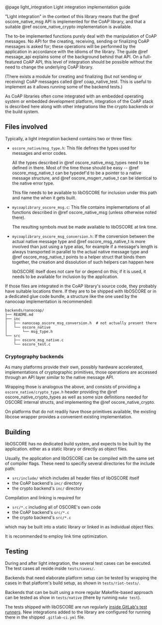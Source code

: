 @page light_integration Light integration implementation guide

"Light integration" in the context of this library means that
the @ref oscore_native_msg API is implemented for the CoAP library,
and that a suitable @ref oscore_native_crypto implementation is available.

The to-be implemented functions purely deal with the manipulation of CoAP messages.
No API for the creating, receiving, sending or finalizing CoAP messages is asked for;
these operations will be performed by the application in accordance with the idioms of the library.
The guide @ref message_api explains some of the background behind that API.
On a full-featured CoAP API, this level of integration should be possible without the need to change the underlying CoAP library.

(There exists a module for creating and finalizing (but not sending or receiving) CoAP messages
called @ref coap_native_test.
This is useful to implement as it allows running some of the backend tests.)

As CoAP libraries often come integrated with an embedded operating system
or embedded development platform,
integration of the CoAP stack is described here along with other integrations
like the crypto backends or the build system.

Files involved
--------------

Typically, a light integration backend contains two or three files:

* `oscore_native/msg_type.h`:
  This file defines the types used for messages and error codes.

  All the types described in @ref oscore_native_msg_types need to be defined in there.
  Most of the time those should be easy -- @ref oscore_msg_native_t can be typedef'd to be a pointer to a native message structure, and @ref oscore_msgerr_native_t can be identical to the native error type.

  This file needs to be available to libOSCORE for inclusion under this path and name the when it gets built.

* `mycoaplibrary_oscore_msg.c`:
  This file contains implementations of all functions described in @ref oscore_native_msg
  (unless otherwise noted there).

  The resulting symbols must be made available to libOSCORE at link time.

* `mycoaplibrary_oscore_msg_conversion.h`:
  If the conversion between the actual native message type and @ref oscore_msg_native_t is more involved than just using a type alias,
  for example if a message's length is always transported in parallel to the actual native message type
  and @ref oscore_msg_native_t points to a helper struct that binds them together,
  the creation and dissolution of such helpers can happen here

  libOSCORE itself does not care for or depend on this;
  if it is used, it needs to be available for inclusion by the application.

If those files are integrated in the CoAP library's source code,
they probably have suitable locations there.
If they are to be shipped with libOSCORE or in a dedicated glue code bundle,
a structure like the one used by the nanocoap implementation is recommended:

    backends/nanocoap/
    ├── README.md
    ├── inc
    │   ├── nanocoap_oscore_msg_conversion.h  # not actually present there
    │   └── oscore_native
    │       └── msg_type.h
    └── src
        ├── oscore_msg_native.c
        └── oscore_test.c

### Cryptography backends

As many platforms provide their own, possibly hardware accelerated, implementations of cryptographic primitives,
those operations are accessed through an API layer similar to the native message API.

Wrapping those is analogous the above,
and consists of providing a `oscore_native/crypto_type.h` header providing the @ref oscore_native_crypto_types as well as some size definitions needed for OSCORE internal structs,
and implementing the @ref oscore_native_crypto.

On platforms that do not readily have those primitives available,
the existing libcose wrapper provides a convenient existing implementation.

Building
--------

libOSCORE has no dedicated build system,
and expects to be built by the application.
either as a static library or directly as object files.

Usually, the application and libOSCORE can be compiled with the same set of compiler flags.
These need to specifiy several directories for the include path:

* `src/include/` which includes all header files of libOSCORE itself
* the CoAP backend's `inc/` directory
* the crypto backend's `inc/` directory

Compilation and linking is required for

* `src/*.c` including all of OSCORE's own code
* the CoAP backend's `src/*.c`
* the crypto backend's `src/*.c`

which may be built into a static library or linked in as individual object files.

It is recommended to employ link time optimization.

Testing
-------

During and after light integration, the several test cases can be executed.
The test cases all reside inside `tests/cases/`.

Backends that need elaborate platform setup
can be tested by wrapping the cases in that platform's build setup,
as shown in `tests/riot-tests/`.

Backends that can be built using a more regular Makefile-based approach
can be tested as show in `tests/native` (there by running `make test`).

The tests shipped with libOSCORE are run regularly [inside GitLab's test runners](https://gitlab.com/oscore/liboscore/pipelines).
New integrations added to the library are configured for running there in the shipped `.gitlab-ci.yml` file.
